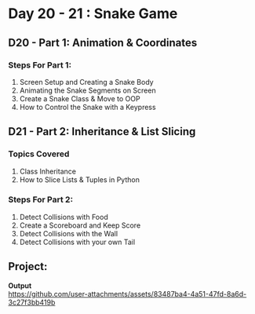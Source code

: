 # Day 20 - 21 : Snake Game

## D20 - Part 1: Animation & Coordinates
### Steps For Part 1:
1. Screen Setup and Creating a Snake Body
2. Animating the Snake Segments on Screen
3. Create a Snake Class & Move to OOP
4. How to Control the Snake with a Keypress

## D21 - Part 2: Inheritance & List Slicing
### Topics Covered
1. Class Inheritance
2. How to Slice Lists & Tuples in Python

### Steps For Part 2:
1. Detect Collisions with Food
2. Create a Scoreboard and Keep Score
3. Detect Collisions with the Wall
4. Detect Collisions with your own Tail


## Project:
__Output__<br>
https://github.com/user-attachments/assets/83487ba4-4a51-47fd-8a6d-3c27f3bb419b



